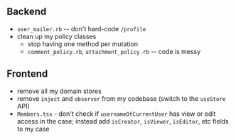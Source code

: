 ## Backend

- `user_mailer.rb` -- don't hard-code `/profile`
- clean up my policy classes
  - stop having one method per mutation
  - `comment_policy.rb`, `attachment_policy.rb` -- code is messy

## Frontend

- remove all my domain stores
- remove `inject` and `observer` from my codebase (switch to the `useStore` API)
- `Members.tsx` - don't check if `usernameOfCurrentUser` has view or edit access in the case; instead add `isCreator`, `isViewer`, `isEditor`, etc fields to my case
